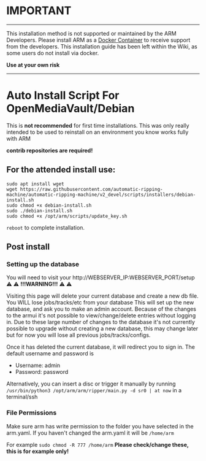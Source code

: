 # IMPORTANT

***
This installation method is not supported or maintained by the ARM Developers.
Please install ARM as a [Docker Container](https://github.com/automatic-ripping-machine/automatic-ripping-machine/wiki/docker) to receive support from the developers.
This installation guide has been left within the Wiki, as some users do not install via docker.

**Use at your own risk** 

***

# Auto Install Script For OpenMediaVault/Debian

This is **not recommended** for first time installations. This was only really intended to be used to reinstall on an environment you know works fully with ARM

**contrib repositories are required!**

## For the attended install use:
 ```
sudo apt install wget
wget https://raw.githubusercontent.com/automatic-ripping-machine/automatic-ripping-machine/v2_devel/scripts/installers/debian-install.sh
sudo chmod +x debian-install.sh
sudo ./debian-install.sh
sudo chmod +x /opt/arm/scripts/update_key.sh
 ```
 ```reboot``` 
 to complete installation.


## Post install

### Setting up the database
You will need to visit your http://WEBSERVER_IP:WEBSERVER_PORT/setup  
							&#x26A0; &#x26A0; **!!!WARNING!!!** &#x26A0; &#x26A0;  					

Visiting this page will delete your current database and create a new db file. You WILL lose jobs/tracks/etc from your database
This will set up the new database, and ask you to make an admin account. Because of the changes to the armui it's not possible to view/change/delete entries without logging in. 
Due to these large number of changes to the database it's not currently possible to upgrade without creating a new database, this may change later
but for now you will lose all previous jobs/tracks/configs.

Once it has deleted the current database, it will redirect you to sign in. The default username and password is

- Username: admin 
- Password: password


Alternatively, you can insert a disc or trigger it manually by running 
`/usr/bin/python3 /opt/arm/arm/ripper/main.py -d sr0 | at now` in a terminal/ssh

### File Permissions 

Make sure arm has write permission to the folder you have selected in the arm.yaml. If you haven't changed the arm.yaml it will be `/home/arm`

For example `sudo chmod -R 777 /home/arm` **Please check/change these, this is for example only!**